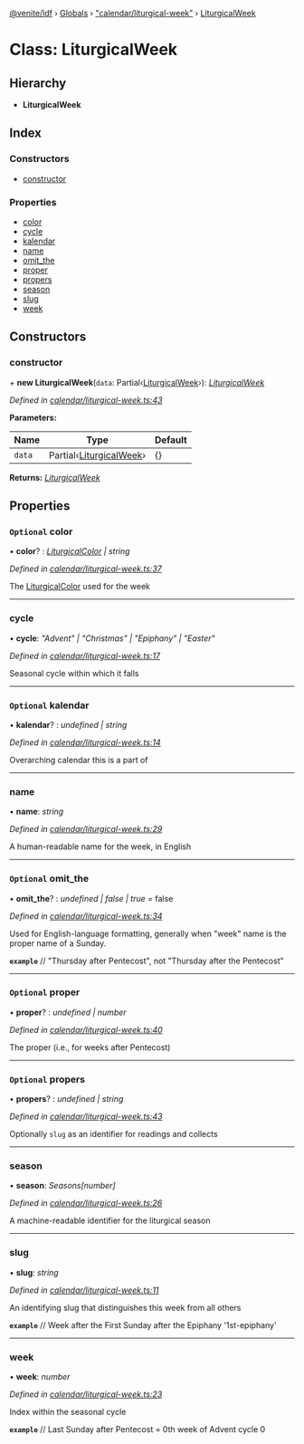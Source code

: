 [@venite/ldf](../README.md) › [Globals](../globals.md) › ["calendar/liturgical-week"](../modules/_calendar_liturgical_week_.md) › [LiturgicalWeek](_calendar_liturgical_week_.liturgicalweek.md)

# Class: LiturgicalWeek

## Hierarchy

* **LiturgicalWeek**

## Index

### Constructors

* [constructor](_calendar_liturgical_week_.liturgicalweek.md#constructor)

### Properties

* [color](_calendar_liturgical_week_.liturgicalweek.md#optional-color)
* [cycle](_calendar_liturgical_week_.liturgicalweek.md#cycle)
* [kalendar](_calendar_liturgical_week_.liturgicalweek.md#optional-kalendar)
* [name](_calendar_liturgical_week_.liturgicalweek.md#name)
* [omit_the](_calendar_liturgical_week_.liturgicalweek.md#optional-omit_the)
* [proper](_calendar_liturgical_week_.liturgicalweek.md#optional-proper)
* [propers](_calendar_liturgical_week_.liturgicalweek.md#optional-propers)
* [season](_calendar_liturgical_week_.liturgicalweek.md#season)
* [slug](_calendar_liturgical_week_.liturgicalweek.md#slug)
* [week](_calendar_liturgical_week_.liturgicalweek.md#week)

## Constructors

###  constructor

\+ **new LiturgicalWeek**(`data`: Partial‹[LiturgicalWeek](_calendar_liturgical_week_.liturgicalweek.md)›): *[LiturgicalWeek](_calendar_liturgical_week_.liturgicalweek.md)*

*Defined in [calendar/liturgical-week.ts:43](https://github.com/gbj/venite/blob/867c35ce/ldf/src/calendar/liturgical-week.ts#L43)*

**Parameters:**

Name | Type | Default |
------ | ------ | ------ |
`data` | Partial‹[LiturgicalWeek](_calendar_liturgical_week_.liturgicalweek.md)› | {} |

**Returns:** *[LiturgicalWeek](_calendar_liturgical_week_.liturgicalweek.md)*

## Properties

### `Optional` color

• **color**? : *[LiturgicalColor](_calendar_liturgical_color_.liturgicalcolor.md) | string*

*Defined in [calendar/liturgical-week.ts:37](https://github.com/gbj/venite/blob/867c35ce/ldf/src/calendar/liturgical-week.ts#L37)*

The [LiturgicalColor](_calendar_liturgical_color_.liturgicalcolor.md) used for the week

___

###  cycle

• **cycle**: *"Advent" | "Christmas" | "Epiphany" | "Easter"*

*Defined in [calendar/liturgical-week.ts:17](https://github.com/gbj/venite/blob/867c35ce/ldf/src/calendar/liturgical-week.ts#L17)*

Seasonal cycle within which it falls

___

### `Optional` kalendar

• **kalendar**? : *undefined | string*

*Defined in [calendar/liturgical-week.ts:14](https://github.com/gbj/venite/blob/867c35ce/ldf/src/calendar/liturgical-week.ts#L14)*

Overarching calendar this is a part of

___

###  name

• **name**: *string*

*Defined in [calendar/liturgical-week.ts:29](https://github.com/gbj/venite/blob/867c35ce/ldf/src/calendar/liturgical-week.ts#L29)*

A human-readable name for the week, in English

___

### `Optional` omit_the

• **omit_the**? : *undefined | false | true* = false

*Defined in [calendar/liturgical-week.ts:34](https://github.com/gbj/venite/blob/867c35ce/ldf/src/calendar/liturgical-week.ts#L34)*

Used for English-language formatting, generally when "week" name is the proper name of a Sunday.

**`example`** 
// "Thursday after Pentecost", not "Thursday after the Pentecost"

___

### `Optional` proper

• **proper**? : *undefined | number*

*Defined in [calendar/liturgical-week.ts:40](https://github.com/gbj/venite/blob/867c35ce/ldf/src/calendar/liturgical-week.ts#L40)*

The proper (i.e., for weeks after Pentecost)

___

### `Optional` propers

• **propers**? : *undefined | string*

*Defined in [calendar/liturgical-week.ts:43](https://github.com/gbj/venite/blob/867c35ce/ldf/src/calendar/liturgical-week.ts#L43)*

Optionally `slug` as an identifier for readings and collects

___

###  season

• **season**: *Seasons[number]*

*Defined in [calendar/liturgical-week.ts:26](https://github.com/gbj/venite/blob/867c35ce/ldf/src/calendar/liturgical-week.ts#L26)*

A machine-readable identifier for the liturgical season

___

###  slug

• **slug**: *string*

*Defined in [calendar/liturgical-week.ts:11](https://github.com/gbj/venite/blob/867c35ce/ldf/src/calendar/liturgical-week.ts#L11)*

An identifying slug that distinguishes this week from all others

**`example`** 
// Week after the First Sunday after the Epiphany
'1st-epiphany'

___

###  week

• **week**: *number*

*Defined in [calendar/liturgical-week.ts:23](https://github.com/gbj/venite/blob/867c35ce/ldf/src/calendar/liturgical-week.ts#L23)*

Index within the seasonal cycle

**`example`** 
// Last Sunday after Pentecost = 0th week of Advent cycle
0
